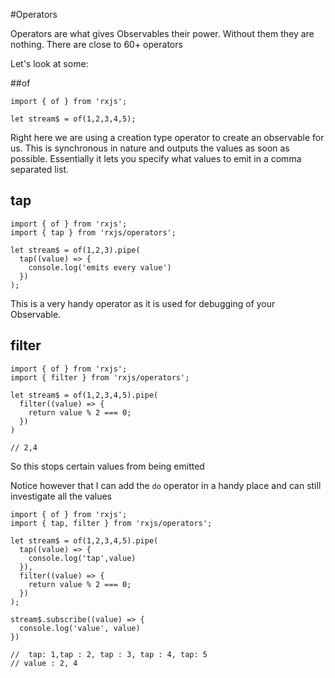 #Operators

Operators are what gives Observables their power. Without them they are nothing. There are close to 60+ operators

Let's look at some:

##of 

```
import { of } from 'rxjs';

let stream$ = of(1,2,3,4,5);

```
Right here we are using a creation type operator to create an observable for us. This is synchronous in nature and outputs the values as soon as possible. Essentially it lets you specify what values to emit in a comma separated list.

## tap

```
import { of } from 'rxjs';
import { tap } from 'rxjs/operators';

let stream$ = of(1,2,3).pipe(
  tap((value) => {
    console.log('emits every value')
  })
);

```
This is a very handy operator as it is used for debugging of your Observable.

## filter

```
import { of } from 'rxjs';
import { filter } from 'rxjs/operators';

let stream$ = of(1,2,3,4,5).pipe(
  filter((value) => {
    return value % 2 === 0;
  })
)

// 2,4
```
So this stops certain values from being emitted

Notice however that I can add the `do` operator in a handy place and can still investigate all the values

```
import { of } from 'rxjs';
import { tap, filter } from 'rxjs/operators';

let stream$ = of(1,2,3,4,5).pipe(
  tap((value) => {
    console.log('tap',value)
  }),
  filter((value) => {
    return value % 2 === 0;
  })
);

stream$.subscribe((value) => {
  console.log('value', value)
})

//  tap: 1,tap : 2, tap : 3, tap : 4, tap: 5 
// value : 2, 4
```



